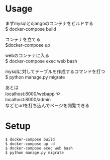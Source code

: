 # Usage
まずmysqlとdjangoのコンテナをビルドする  
$ docker-compose build

コンテナを立てる  
$docker-compose up

webのコンテナに入る  
$ docker-compose exec web bash

mysqlに対してテーブルを作成するコマンドを打つ  
$ python manage.py migrate

あとは  
localhost:8000/webapp
や  
localhost:8000/admin  
などとurlを打ち込んでページを閲覧できる

# Setup
```
$ docker-compose build  
$ docker-compose up -d  
$ docker-compose exec web bash  
$ python manage.py migrate
```
